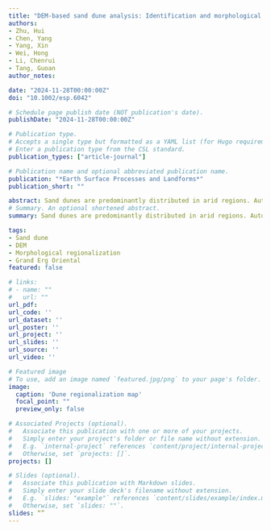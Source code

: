 ```yaml
---
title: "DEM-based sand dune analysis: Identification and morphological regionalization in the Grand Erg Oriental"
authors:
- Zhu, Hui
- Chen, Yang
- Yang, Xin
- Wei, Hong
- Li, Chenrui 
- Tang, Guoan
author_notes:

date: "2024-11-28T00:00:00Z"
doi: "10.1002/esp.6042"

# Schedule page publish date (NOT publication's date).
publishDate: "2024-11-28T00:00:00Z"

# Publication type.
# Accepts a single type but formatted as a YAML list (for Hugo requirements).
# Enter a publication type from the CSL standard.
publication_types: ["article-journal"]

# Publication name and optional abbreviated publication name.
publication: "*Earth Surface Processes and Landforms*"
publication_short: ""

abstract: Sand dunes are predominantly distributed in arid regions. Automatic mapping and regionalization of sand dunes in large-scale areas are crucial to understanding the evolution trends of aeolian sand environments. Different from existing studies primarily focused on mapping the extent of desert areas, this study proposes a framework for automatic identification and comprehensive regionalization based on dunes morphology. First, the basal terrain of the dune area is constructed, and the difference between this basal terrain and the DEM is calculated using threshold segmentation to delineate the extent of dunes. Further, some landscape metrics are selected to quantify the collective morphological characteristics of sand dunes. Then, a spatially constrained multivariate clustering method is applied to regionalize dunes comprehensively. Compared to existing DEM-based dune extraction methods, this method can represent dune characteristics more accurately. The application in the Grand Erg Oriental achieved a high extraction accuracy of 94.17%, indicating its suitability for identifying dunes with diverse types in large-scale areas. a six-region map is generated that can clearly demonstrate diverse landscape patterns of dunes. The results indicate that the subregions containing branching linear dunes and network dunes have the highest area proportions, accounting for 27.68% and 26.83% of the total study area, respectively. This study provides valuable reference for aeolian geomorphology research specifically offering support for studies in the Grand Erg Oriental region.
# Summary. An optional shortened abstract.
summary: Sand dunes are predominantly distributed in arid regions. Automatic mapping and regionalization of sand dunes in large-scale areas are crucial to understanding the evolution trends of aeolian sand environments. Different from existing studies primarily focused on mapping the extent of desert areas, this study proposes a framework for automatic identification and comprehensive regionalization based on dunes morphology. 

tags:
- Sand dune
- DEM
- Morphological regionalization
- Grand Erg Oriental
featured: false

# links:
# - name: ""
#   url: ""
url_pdf: 
url_code: ''
url_dataset: ''
url_poster: ''
url_project: ''
url_slides: ''
url_source: ''
url_video: ''

# Featured image
# To use, add an image named `featured.jpg/png` to your page's folder. 
image:
  caption: 'Dune regionalization map'
  focal_point: ""
  preview_only: false

# Associated Projects (optional).
#   Associate this publication with one or more of your projects.
#   Simply enter your project's folder or file name without extension.
#   E.g. `internal-project` references `content/project/internal-project/index.md`.
#   Otherwise, set `projects: []`.
projects: []

# Slides (optional).
#   Associate this publication with Markdown slides.
#   Simply enter your slide deck's filename without extension.
#   E.g. `slides: "example"` references `content/slides/example/index.md`.
#   Otherwise, set `slides: ""`.
slides: “”
---
```


<!-- {{% callout note %}}
Click the *Cite* button above to demo the feature to enable visitors to import publication metadata into their reference management software.
{{% /callout %}} -->
<!-- 
{{% callout note %}}
Create your slides in Markdown - click the *Slides* button to check out the example.
{{% /callout %}}

Add the publication's **full text** or **supplementary notes** here. You can use rich formatting such as including [code, math, and images](https://docs.hugoblox.com/content/writing-markdown-latex/). -->
